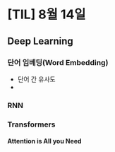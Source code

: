 # [TIL] 8월 14일
## Deep Learning
### 단어 임베딩(Word Embedding)
* 단어 간 유사도
* 
### RNN

### Transformers
#### Attention is All you Need
